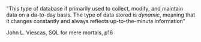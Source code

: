 "This type of database if primarily used to collect, modify, and maintain data on a da-to-day basis. The type of data stored is _dynamic_, meaning that it changes constantly and always reflects up-to-the-minute information"

John L. Viescas, SQL for mere mortals, p16